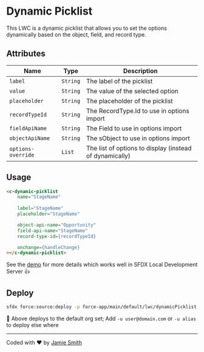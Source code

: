 # Dynamic Picklist

This LWC is a dynamic picklist that allows you to set the options dynamically based on the object, field, and record type.

## Attributes

| Name | Type | Description |
| --- | --- | --- |
| `label` | `String` | The label of the picklist |
| `value` | `String` | The value of the selected option |
| `placeholder` | `String` | The placeholder of the picklist |
| `recordTypeId` | `String` | The RecordType.Id to use in options import |
| `fieldApiName` | `String` | The Field to use in options import |
| `objectApiName` | `String` | The sObject to use in options import |
| `options-override` | `List` | The list of options to display (instead of dynamically) |

## Usage

```html
<c-dynamic-picklist
    name="StageName"
    
    label="StageName"
    placeholder="StageName"

    object-api-name="Opportunity"
    field-api-name="StageName"
    record-type-id={recordTypeId}

    onchange={handleChange}
></c-dynamic-picklist>
```

See the [demo](/force-app/main/default/lwc/dynamicPicklistDemo/) for more details which works well in SFDX Local Development Server 👍

## Deploy

```bash
sfdx force:source:deploy -p force-app/main/default/lwc/dynamicPicklist
```

📌  Above deploys to the default org set; Add `-u user@domain.com` or `-u alias` to deploy else where

---

Coded with ❤️ by [Jamie Smith](https://jsmith.dev)
